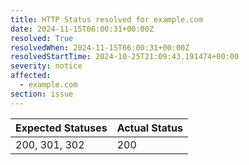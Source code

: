 ```yaml
---
title: HTTP Status resolved for example.com
date: 2024-11-15T06:00:31+00:00Z
resolved: True
resolvedWhen: 2024-11-15T06:00:31+00:00Z
resolvedStartTime: 2024-10-25T21:09:43.191474+00:00
severity: notice
affected:
  - example.com
section: issue
---
```


| Expected Statuses | Actual Status  |
|-------------------|----------------|
| 200, 301, 302 | 200 |
